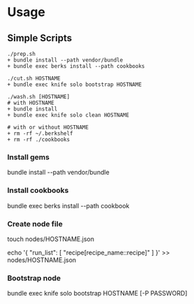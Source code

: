 # Usage

## Simple Scripts

    ./prep.sh
    + bundle install --path vendor/bundle
    + bundle exec berks install --path cookbooks

    ./cut.sh HOSTNAME
    + bundle exec knife solo bootstrap HOSTNAME

    ./wash.sh [HOSTNAME]
    # with HOSTNAME
    + bundle install
    + bundle exec knife solo clean HOSTNAME

    # with or without HOSTNAME
    + rm -rf ~/.berkshelf
    + rm -rf ./cookbooks

### Install gems

   bundle install --path vendor/bundle

### Install cookbooks

   bundle exec berks install --path cookbook

### Create node file

   touch nodes/HOSTNAME.json

   echo '{ "run_list": [ "recipe[recipe_name::recipe]" ] }' >> nodes/HOSTNAME.json

### Bootstrap node

   bundle exec knife solo bootstrap HOSTNAME [-P PASSWORD]

